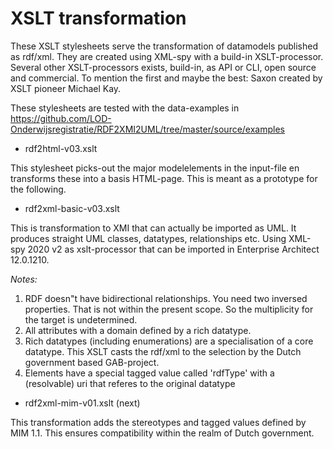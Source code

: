 # XSLT transformation

These XSLT stylesheets  serve the transformation of datamodels published as rdf/xml. They are created  using XML-spy with a build-in XSLT-processor. Several other XSLT-processors exists, build-in, as API or CLI, open source and commercial. To mention the first and maybe the best: Saxon created by XSLT pioneer Michael Kay. 

These stylesheets are tested with the data-examples in https://github.com/LOD-Onderwijsregistratie/RDF2XMI2UML/tree/master/source/examples

* rdf2html-v03.xslt  

This stylesheet picks-out the major modelelements in the input-file en transforms these into a basis HTML-page. This is meant as a prototype for the following.

* rdf2xml-basic-v03.xslt

This is  transformation to XMI that can actually be imported as UML. It produces straight UML classes, datatypes, relationships etc. Using XML-spy 2020 v2 as xslt-processor that can be imported in Enterprise Architect 12.0.1210.

*Notes:* 
1. RDF doesn"t have bidirectional relationships. You need two inversed properties. That is not within the present scope. So the multiplicity for the target is undetermined.
2. All attributes with a domain defined by a rich datatype. 
3. Rich datatypes (including enumerations) are a specialisation of a core datatype. This XSLT casts the rdf/xml to the selection by the Dutch government based GAB-project.
4. Elements have a special tagged value called 'rdfType' with a (resolvable) uri that referes to the original datatype
                
* rdf2xml-mim-v01.xslt (next)

This transformation adds the stereotypes and tagged values defined by MIM 1.1. This ensures compatibility within the realm of Dutch government. 


